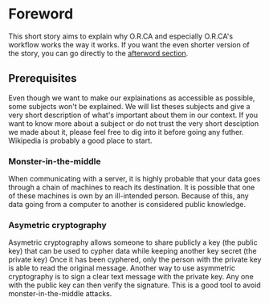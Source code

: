 # Foreword

This short story aims to explain why O.R.CA and especially O.R.CA's workflow works the way it works.
If you want the even shorter version of the story, you can go directly to the [afterword section](./afterword.md).

## Prerequisites

Even though we want to make our explainations as accessible as possible, some subjects won't be explained.
We will list theses subjects and give a very short description of what's important about them in our context.
If you want to know more about a subject or do not trust the very short desciption we made about it, please feel free to dig into it before going any futher.
Wikipedia is probably a good place to start.

### Monster-in-the-middle

When communicating with a server, it is highly probable that your data goes through a chain of machines to reach its destination.
It is possible that one of these machines is own by an ill-intended person.
Because of this, any data going from a computer to another is considered public knowledge.

### Asymetric cryptography

Asymetric cryptography allows someone to share publicly a key (the public key) that can be used to cypher data while keeping another key secret (the private key)
Once it has been cyphered, only the person with the private key is able to read the original message.
Another way to use asymmetric cryptography is to sign a clear text message with the private key.
Any one with the public key can then verify the signature.
This is a good tool to avoid monster-in-the-middle attacks.
